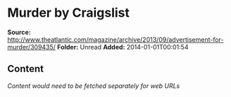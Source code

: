 # Murder by Craigslist

**Source:** http://www.theatlantic.com/magazine/archive/2013/09/advertisement-for-murder/309435/
**Folder:** Unread
**Added:** 2014-01-01T00:01:54




## Content
*Content would need to be fetched separately for web URLs*
